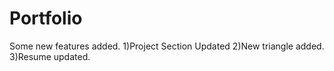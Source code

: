 # Portfolio

Some new features added. 
1)Project Section Updated
2)New triangle added.
3)Resume updated.

